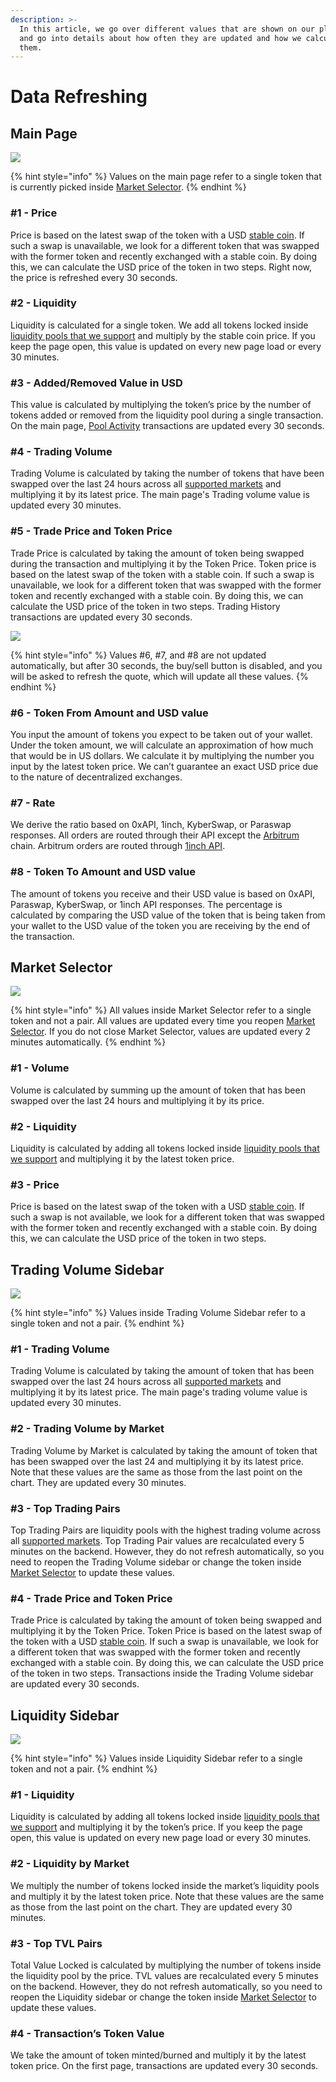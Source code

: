 ```yaml
---
description: >-
  In this article, we go over different values that are shown on our platforms
  and go into details about how often they are updated and how we calculate
  them.
---
```


# Data Refreshing

## Main Page

![](<../.gitbook/assets/Data Refreshing 01.png>)

{% hint style="info" %}
Values on the main page refer to a single token that is currently picked inside [Market Selector](https://docs.dex.guru/general/features/market-selector).
{% endhint %}

### #1 - Price

Price is based on the latest swap of the token with a USD [stable coin](https://www.coingecko.com/en/categories/stablecoins). If such a swap is unavailable, we look for a different token that was swapped with the former token and recently exchanged with a stable coin. By doing this, we can calculate the USD price of the token in two steps. Right now, the price is refreshed every 30 seconds.

### #2 - Liquidity

Liquidity is calculated for a single token. We add all tokens locked inside [liquidity pools that we support](https://docs.dex.guru/data/supported-dexs-amms) and multiply by the stable coin price. If you keep the page open, this value is updated on every new page load or every 30 minutes.

### #3 - Added/Removed Value in USD

This value is calculated by multiplying the token’s price by the number of tokens added or removed from the liquidity pool during a single transaction. On the main page, [Pool Activity](https://docs.dex.guru/general/features/token-liquidity) transactions are updated every 30 seconds.

### #4 - Trading Volume

Trading Volume is calculated by taking the number of tokens that have been swapped over the last 24 hours across all [supported markets](https://docs.dex.guru/data/supported-dexs-amms) and multiplying it by its latest price. The main page's Trading volume value is updated every 30 minutes.

### #5 - Trade Price and Token Price

Trade Price is calculated by taking the amount of token being swapped during the transaction and multiplying it by the Token Price. Token price is based on the latest swap of the token with a stable coin. If such a swap is unavailable, we look for a different token that was swapped with the former token and recently exchanged with a stable coin. By doing this, we can calculate the USD price of the token in two steps. Trading History transactions are updated every 30 seconds.



![](../.gitbook/assets/02.png)

{% hint style="info" %}
&#x20;Values #6, #7, and #8 are not updated automatically, but after 30 seconds, the buy/sell button is disabled, and you will be asked to refresh the quote, which will update all these values.
{% endhint %}

### #6 - Token From Amount and USD value

You input the amount of tokens you expect to be taken out of your wallet. Under the token amount, we will calculate an approximation of how much that would be in US dollars. We calculate it by multiplying the number you input by the latest token price. We can’t guarantee an exact USD price due to the nature of decentralized exchanges.

### #7 - Rate

We derive the ratio based on 0xAPI, 1inch, KyberSwap, or Paraswap responses. All orders are routed through their API except the [Arbitrum](https://bridge.arbitrum.io/) chain. Arbitrum orders are routed through [1inch API](https://docs.1inch.io/docs/limit-order-protocol/api/).&#x20;

### #8 - Token To Amount and USD value

The amount of tokens you receive and their USD value is based on 0xAPI, Paraswap, KyberSwap, or 1inch API responses. The percentage is calculated by comparing the USD value of the token that is being taken from your wallet to the USD value of the token you are receiving by the end of the transaction.

## Market Selector

![](../.gitbook/assets/03.png)

{% hint style="info" %}
All values inside Market Selector refer to a single token and not a pair. All values are updated every time you reopen [Market Selector](https://docs.dex.guru/general/features/market-selector). If you do not close Market Selector, values are updated every 2 minutes automatically.
{% endhint %}

### #1 - Volume

Volume is calculated by summing up the amount of token that has been swapped over the last 24 hours and multiplying it by its price.

### #2 - Liquidity

Liquidity is calculated by adding all tokens locked inside [liquidity pools that we support](https://docs.dex.guru/data/supported-dexs-amms) and multiplying it by the latest token price.

### #3 - Price

Price is based on the latest swap of the token with a USD [stable coin](https://www.coingecko.com/en/categories/stablecoins). If such a swap is not available, we look for a different token that was swapped with the former token and recently exchanged with a stable coin. By doing this, we can calculate the USD price of the token in two steps.

## Trading Volume Sidebar&#x20;

![](../.gitbook/assets/05.png)

{% hint style="info" %}
Values inside Trading Volume Sidebar refer to a single token and not a pair.
{% endhint %}

### #1 - Trading Volume

Trading Volume is calculated by taking the amount of token that has been swapped over the last 24 hours across all [supported markets](https://docs.dex.guru/data/supported-dexs-amms) and multiplying it by its latest price. The main page's trading volume value is updated every 30 minutes.

### #2 - Trading Volume by Market

Trading Volume by Market is calculated by taking the amount of token that has been swapped over the last 24 and multiplying it by its latest price. Note that these values are the same as those from the last point on the chart. They are updated every 30 minutes.

### #3 - Top Trading Pairs

Top Trading Pairs are liquidity pools with the highest trading volume across all [supported markets](https://docs.dex.guru/data/supported-dexs-amms). Top Trading Pair values are recalculated every 5 minutes on the backend. However, they do not refresh automatically, so you need to reopen the Trading Volume sidebar or change the token inside [Market Selector](https://docs.dex.guru/general/features/market-selector) to update these values.

### #4 - Trade Price and Token Price

Trade Price is calculated by taking the amount of token being swapped and multiplying it by the Token Price. Token Price is based on the latest swap of the token with a USD [stable coin](https://www.coingecko.com/en/categories/stablecoins). If such a swap is unavailable, we look for a different token that was swapped with the former token and recently exchanged with a stable coin. By doing this, we can calculate the USD price of the token in two steps. Transactions inside the Trading Volume sidebar are updated every 30 seconds.

## Liquidity Sidebar

![](<../.gitbook/assets/04 (1).png>)

{% hint style="info" %}
Values inside Liquidity Sidebar refer to a single token and not a pair.
{% endhint %}

### #1 - Liquidity

Liquidity is calculated by adding all tokens locked inside [liquidity pools that we support](https://docs.dex.guru/data/supported-dexs-amms) and multiplying it by the token’s price. If you keep the page open, this value is updated on every new page load or every 30 minutes.

### #2 - Liquidity by Market

We multiply the number of tokens locked inside the market’s liquidity pools and multiply it by the latest token price. Note that these values are the same as those from the last point on the chart. They are updated every 30 minutes.

### #3 - Top TVL Pairs

Total Value Locked is calculated by multiplying the number of tokens inside the liquidity pool by the price. TVL values are recalculated every 5 minutes on the backend. However, they do not refresh automatically, so you need to reopen the Liquidity sidebar or change the token inside [Market Selector](https://docs.dex.guru/general/features/market-selector) to update these values.

### #4 - Transaction’s Token Value

We take the amount of token minted/burned and multiply it by the latest token price. On the first page, transactions are updated every 30 seconds.
